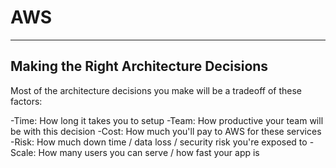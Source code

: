 # AWS
---

## Making the Right Architecture Decisions

Most of the architecture decisions you make will be a tradeoff of these factors:

-Time: How long it takes you to setup
-Team: How productive your team will be with this decision
-Cost: How much you'll pay to AWS for these services
-Risk: How much down time / data loss / security risk you're exposed to
-Scale: How many users you can serve / how fast your app is